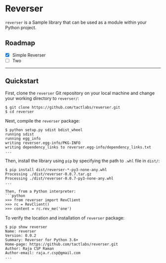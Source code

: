# Reverser
`reverser` is a Sample library that can be used as a module within your Python project.
## Roadmap
- [x] Simple Reverser
- [ ] Two
---------------------------

## Quickstart
First, clone the `reverser` Git repository on your local machine and change your working directory to `reverser/`:
```console
$ git clone https://github.com/tactlabs/reverser.git
$ cd reverser
```
Next, compile the `reverser` package:
```console
$ python setup.py sdist bdist_wheel
running sdist
running egg_info
writing reverser.egg-info/PKG-INFO
writing dependency_links to reverser.egg-info/dependency_links.txt
...
```
Then, install the library using `pip` by specifying the path to `.whl` file in `dist/`:
```console
$ pip install dist/reverser-*-py3-none-any.whl
Processing ./dist/reverser-0.0.7.tar.gz
Processing ./dist/reverser-0.0.7-py3-none-any.whl
...

Then, from a Python interpreter:
```python
>>> from reverser import RevClient
>>> rc = RevClient()
>>> content = rc.rev_me('one')
```

To verify the location and installation of `reverser` package:
```console
$ pip show reverser
Name: reverser
Version: 0.0.2
Summary: Reverser for Python 3.6+
Home-page: https://github.com/tactlabs/reverser.git
Author: Raja CSP Raman
Author-email: raja.r.csp@gmail.com
...
```